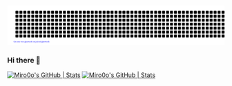 ![gitartwork](gitartwork.svg)


### Hi there 👋

[![Miro0o's GitHub | Stats](https://stats.quine.sh/Miro0o/github?theme=light)](https://quine.sh?utm_source=widgets&utm_campaign=Miro0o) [![Miro0o's GitHub | Stats](https://stats.quine.sh/Miro0o/github?theme=light)](https://quine.sh?utm_source=widgets&utm_campaign=Miro0o)

<!--
**Miro0o/Miro0o** is a ✨ _special_ ✨ repository because its `README.md` (this file) appears on your GitHub profile.

Here are some ideas to get you started:

- 🔭 I’m currently working on ...
- 🌱 I’m currently learning ...
- 👯 I’m looking to collaborate on ...
- 🤔 I’m looking for help with ...
- 💬 Ask me about ...
- 📫 How to reach me: ...
- 😄 Pronouns: ...
- ⚡ Fun fact: ...
-->

